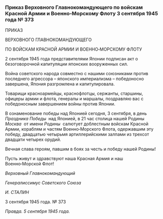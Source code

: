 ### Приказ Верховного Главнокомандующего по войскам Красной Армии и Военно‑Морскому Флоту 3 сентября 1945 года № 373

ПРИКАЗ

ВЕРХОВНОГО ГЛАВНОКОМАНДУЮЩЕГО

ПО ВОЙСКАМ КРАСНОЙ АРМИИ И ВОЕННО‑МОРСКОМУ ФЛОТУ

2 сентября 1945 года представителями Японии подписан акт о безоговорочной капитуляции японских вооруженных сил.

Война советского народа совместно с нашими союзниками против последнего агрессора – японского империализма – победоносно завершена, Япония разгромлена и капитулировала.

Товарищи красноармейцы, краснофлотцы, сержанты, старшины, офицеры армии и флота, генералы и маршалы, поздравляю вас с победоносным завершением войны против Японии.

В ознаменование победы над Японией сегодня, 3 сентября, в день _Праздника Победы_  над Японией, в 21 час столица нашей Родины _Москва_  от имени _Родины_  салютует доблестным войскам Красной Армии, кораблям и частям Военно‑Морского Флота, одержавшим эту победу, двадцатью четырьмя артиллерийскими залпами из трехсот двадцати четырех орудий.

Вечная слава героям, павшим в боях за честь и победу нашей Родины!

Пусть живут и здравствуют наша Красная Армия и наш Военно‑Морской Флот!

_Верховный Главнокомандующий_

_Генералиссимус Советского Союза_

_И. СТАЛИН_

3 сентября 1945 года. № 373

_Правда. 5 сентября 1945 года._